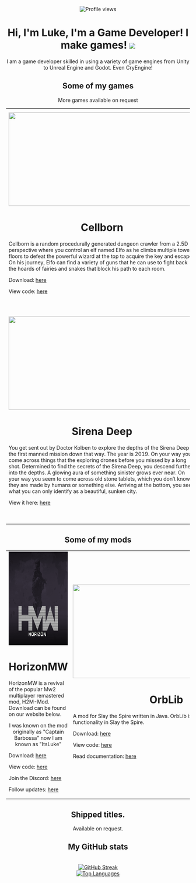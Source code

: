 <div id="header" align="center">
  <!--<img src="https://media.giphy.com/media/M9gbBd9nbDrOTu1Mqx/giphy.gif" width="100"/>-->

  <div id="badges">
    <!-- LinkedIn Badge -->
    <!--
    <a href="https://www.linkedin.com/in/lukerapkin/">
      <img src="https://img.shields.io/badge/LinkedIn-blue?style=for-the-badge&logo=linkedin&logoColor=white" alt="LinkedIn Badge"/>
    </a>
    -->
    <!-- YouTube Badge -->
    <!--
    <a href="your-youtube-URL">
      <img src="https://img.shields.io/badge/YouTube-red?style=for-the-badge&logo=youtube&logoColor=white" alt="Youtube Badge"/>
    </a>
    -->
    <!-- Twitter Badge -->
    <!--
    <a href="https://twitter.com/lukerapkin">
      <img src="https://img.shields.io/badge/Twitter-blue?style=for-the-badge&logo=twitter&logoColor=white" alt="Twitter Badge"/>
    </a>
    -->
  </div>

  <img src="https://komarev.com/ghpvc/?username=lyraedan&style=flat-square&color=blue" alt="Profile views"/>

  <h1>
    Hi, I'm Luke, I'm a Game Developer! I make games!
    <img src="https://media.giphy.com/media/hvRJCLFzcasrR4ia7z/giphy.gif" width="30px"/>
  </h1>
  <p>
    I am a game developer skilled in using a variety of game engines from Unity to Unreal Engine and Godot. Even CryEngine!
  </p>

  <h2>Some of my games</h2>

  <table width="100%" border="0">
    <tbody align="center">
      <tr>
        <td border="0" width="512px" height="256px">
          <img src="https://i.imgur.com/JbINBVn.png" width="512" height="256"/>
          <h1>Cellborn</h1>
          <p align="left">Cellborn is a random procedurally generated dungeon crawler from a 2.5D perspective where you control an elf named Elfo as he climbs multiple tower floors to defeat the powerful wizard at the top to acquire the key and escape. On his journey, Elfo can find a variety of guns that he can use to fight back the hoards of fairies and snakes that block his path to each room.</p>
          <p align="left">Download: <a href="http://lyraedan.co.uk/assets/builds/Cellborn.zip">here</a></p>
          <p align="left">View code: <a href="https://github.com/Lyraedan/Cellborn/tree/build/expo">here</a></p>
        </td>
        <td border="0" width="512px" height="256px">
          <img src="http://lyraedan.co.uk/assets/images/img-13.png" width="512" height="256"/>
          <h1>RaceYa!</h1>
          <p align="left">RaceYa! is built in Unity using the PUN2 framework and Dissonance for voice communication. My responsibility was implementing the networking to enable multiplayer functionality, this involved creating the lobby sequence, setting up player spawn positions, lap and position tracking, a spectator view for players who finished the race, player synchronization, car customization, the start countdown, etc.</p>
          <p align="left">Download: <a href="http://lyraedan.co.uk/assets/builds/RaceYa.zip">here</a></p>
          <p align="left">View code: <a href="https://github.com/Lyraedan/RaceYa">here</a></p>
        </td>
      </tr>
      <tr>
        <td border="0" width="512px" height="256px">
          <img src="https://img.itch.zone/aW1hZ2UvMTU2ODYyLzcyMDMyOC5wbmc=/347x500/q3r5Ik.png" width="512" height="256"/>
          <h1>Sirena Deep</h1>
          <p align="left">You get sent out by Doctor Kolben to explore the depths of the Sirena Deep in the first manned mission down that way. The year is 2019. On your way you come across things that the exploring drones before you missed by a long shot. Determined to find the secrets of the Sirena Deep, you descend further into the depths. A glowing aura of something sinister grows ever near. On your way you seem to come across old stone tablets, which you don’t know if they are made by humans or something else. Arriving at the bottom, you see what you can only identify as a beautiful, sunken city.</p>
          <p align="left">View it here: <a href="https://notdaiquiri.itch.io/sirena-deep?fbclid=IwAR0e7S4GQNiEas4j25SgFTfCdrqDLOldcTVFAZ9TmjFZK_wBOzBoEG9CZpU">here</a></p>
        </td>
        <td border="0" width="512px" height="256px">
          <img src="https://i.imgur.com/F2PqtO4.png" width="512" height="256"/>
          <h1>Parachutes sold separately!</h1>
          <p align="left">Co-op competitive couch multiplayer game where you are aboard a plane that is falling from the sky. Do you stay aboard and try to repair it, or will you take the only available escape? Detailed Overview Across the game session everything is going wrong. Fires are exploding, gas is leaking, and the cabin is jerking around sporadically. In order to fix the plane the players must perform a series of randomized repair tasks, with each task being derived from some form of procedural button combination. Above everything is a primary countdown until the plane crashes. Catastrophe can be averted if all tasks can be solved in the limited time frame, however sabotage can be struck if one of the players decides to backstab the other.</p>
          <p align="left">Download: <a href="https://globalgamejam.org/2020/games/parachutes-sold-separately-0">here</a></p>
          <p align="left">View code: <a href="https://globalgamejam.org/2020/games/parachutes-sold-separately-0">here</a></p>
        </td>
      </tr>
    </tbody>
    <p>More games available on request</p>
  </table>

  <h2>Some of my mods</h2>
  <table width="100%" border="0">
    <tbody align="center">
      <tr>
        <td border="0" width="512px" height="256px">
          <img src="https://raw.githubusercontent.com/HMW-mod/hmw-client/refs/heads/master/assets/github/banner.png" width="512" height="256"/>
          <h1>HorizonMW</h1>
          <p align="left">HorizonMW is a revival of the popular Mw2 multiplayer remastered mod, H2M-Mod. Download can be found on our website below.</p>
          <p>I was known on the mod originally as "Captain Barbossa" now I am known as "ItsLuke"</p>
          <p align="left">Download: <a href="https://horizonmw.org">here</a></p>
          <p align="left">View code: <a href="https://github.com/HMW-mod/hmw-client">here</a></p>
          <p align="left">Join the Discord: <a href="https://discord.com/invite/horizonmw">here</a></p>
          <p align="left">Follow updates: <a href="https://x.com/HorizonMWX">here</a></p>
        </td>
        <td border="0" width="512px" height="256px">
          <img src="https://steamuserimages-a.akamaihd.net/ugc/2151090642828470757/BA90C517264B2F310D3105FD5CFAE2530C1062F0/?imw=5000&imh=5000&ima=fit&impolicy=Letterbox&imcolor=%23000000&letterbox=false" width="512" height="256"/>
          <h1>OrbLib</h1>
          <p align="left">A mod for Slay the Spire written in Java. OrbLib is a library for extending Orb functionality in Slay the Spire.</p>
          <p align="left">Download: <a href="https://steamcommunity.com/sharedfiles/filedetails/?id=3054196384">here</a></p>
          <p align="left">View code: <a href="https://github.com/Lyraedan/STS-OrbLib">here</a></p>
          <p align="left">Read documentation: <a href="https://github.com/Lyraedan/STS-OrbLib/wiki/Guide#using-the-new-framework">here</a></p>
        </td>
        <td border="0" width="512px" height="256px">
          <img src="https://steamuserimages-a.akamaihd.net/ugc/2074515158516212513/D0BE1049E165014C0E4B32AD3E165680DD14FE43/?imw=5000&imh=5000&ima=fit&impolicy=Letterbox&imcolor=%23000000&letterbox=false" width="512" height="256"/>
          <h1>Luke the Unassuming Programmer</h1>
          <p align="left">A mod for Don't Starve Together written in Lua. This mod adds a character inspired by myself into Don't Starve Together, with custom art, multiple different skins, an entirely unique game mechanic, and multiple different mods are also supported.</p>
          <p align="left">Download: <a href="https://steamcommunity.com/sharedfiles/filedetails/?id=2866021547">here</a></p>
          <p align="left">View code: <a href="https://github.com/Lyraedan/DST-Luke-The-Unassuming-Programmer">here</a></p>
        </td>
      </tr>
    </tbody>
  </table>

  <h2>Shipped titles.</h2>
  <p>Available on request.</p>

  <h2>My GitHub stats</h2>
  <br/>
  <a href="https://git.io/streak-stats">
    <img src="http://github-readme-streak-stats.herokuapp.com?user=lyraedan&theme=dark&background=000000" alt="GitHub Streak"/>
  </a>
  <br/>
  <a href="https://github.com/anuraghazra/github-readme-stats">
    <img src="https://github-readme-stats.vercel.app/api/top-langs/?username=lyraedan&layout=compact&theme=vision-friendly-dark" alt="Top Languages"/>
  </a>
</div>
